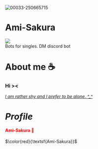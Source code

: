 ![00033-250665715](https://github.com/zedl3all/Ami-Sakura/assets/72595491/f1bc54b4-fdd0-4ac4-904a-9d67db02281c)

# Ami-Sakura 
![](https://img.shields.io/badge/Discord-7289DA?style=for-the-badge&logo=discord&logoColor=white)<br> 
Bots for singles. DM discord bot
# About me ☕️
<h3><strong> Hi >< </strong> <br></h3>
<i> <ins> I am rather shy and I prefer to be alone. ^_^ </ins> </i>
<i><h1> Profile </h1></i>
<h4 style="color:red;">Ami-Sakura 🌸<br></h4>
$\color{red}{\textsf{Ami-Sakura}}$	
